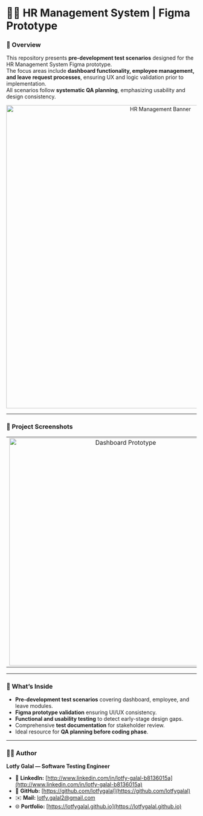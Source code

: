 # 🧑‍💼 HR Management System | Figma Prototype

### 🧩 Overview
This repository presents **pre-development test scenarios** designed for the HR Management System Figma prototype.  
The focus areas include **dashboard functionality, employee management, and leave request processes**, ensuring UX and logic validation prior to implementation.  
All scenarios follow **systematic QA planning**, emphasizing usability and design consistency.


<p align="center">
  <img width="800" alt="HR Management Banner" src="https://github.com/user-attachments/assets/f6f97b68-674a-418c-aca7-c9c2ba8eafa6" />
</p>

---

### 📸 Project Screenshots

<div align="center">
  <table>
    <tr>
      <td align="center">
        <img width="600" alt="Dashboard Prototype" src="https://github.com/user-attachments/assets/6ccca9b1-7dc7-4d25-b2fb-d45c302144a9" />
      </td>
      <td align="center">
        <img width="600" alt="Employee Page Prototype" src="https://github.com/user-attachments/assets/875992b5-d6b4-46e5-ba79-16712e510b1b" />
      </td>
      <td align="center">
        <img width="600" alt="Employee Page Prototype" src="https://github.com/user-attachments/assets/b1606e86-767d-4ba0-ad6b-6e68c0393b15" />
      </td>
    </tr>
  </table>
</div>

---

### 🧠 What’s Inside
- **Pre-development test scenarios** covering dashboard, employee, and leave modules.  
- **Figma prototype validation** ensuring UI/UX consistency.  
- **Functional and usability testing** to detect early-stage design gaps.  
- Comprehensive **test documentation** for stakeholder review.  
- Ideal resource for **QA planning before coding phase**.  

---

### 👨‍💻 Author
**Lotfy Galal — Software Testing Engineer**  

- 💼 **LinkedIn:** [http://www.linkedin.com/in/lotfy-galal-b8136015a](http://www.linkedin.com/in/lotfy-galal-b8136015a)  
- 🧠 **GitHub:** [https://github.com/lotfygalal](https://github.com/lotfygalal)  
- ✉️ **Mail:** [lotfy.galal2@gmail.com](mailto:lotfy.galal2@gmail.com)  
- 🌐 **Portfolio:** [https://lotfygalal.github.io](https://lotfygalal.github.io)
